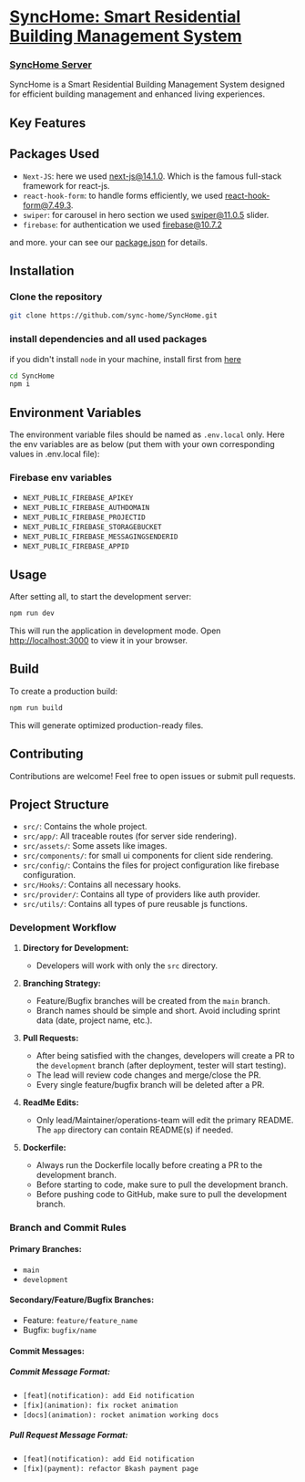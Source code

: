 # [SyncHome: Smart Residential Building Management System](https://synchome.vercel.app)

### [SyncHome Server](https://github.com/sync-home/SyncHome-server)

SyncHome is a Smart Residential Building Management System designed for efficient building management and enhanced living experiences.

## Key Features

## Packages Used

- `Next-JS`: here we used next-js@14.1.0. Which is the famous full-stack framework for react-js.
- `react-hook-form`: to handle forms efficiently, we used react-hook-form@7.49.3.
- `swiper`: for carousel in hero section we used swiper@11.0.5 slider.
- `firebase`: for authentication we used firebase@10.7.2

and more. your can see our [package.json](./package.json) for details.

## Installation

### Clone the repository

```bash
git clone https://github.com/sync-home/SyncHome.git
```

### install dependencies and all used packages

if you didn't install `node` in your machine, install first from [here](https://nodejs.org)

```bash
cd SyncHome
npm i
```

## Environment Variables

The environment variable files should be named as `.env.local` only.
Here the env variables are as below (put them with your own corresponding values in .env.local file):

### Firebase env variables

- `NEXT_PUBLIC_FIREBASE_APIKEY`
- `NEXT_PUBLIC_FIREBASE_AUTHDOMAIN`
- `NEXT_PUBLIC_FIREBASE_PROJECTID`
- `NEXT_PUBLIC_FIREBASE_STORAGEBUCKET`
- `NEXT_PUBLIC_FIREBASE_MESSAGINGSENDERID`
- `NEXT_PUBLIC_FIREBASE_APPID`

## Usage

After setting all, to start the development server:

```bash
npm run dev
```

This will run the application in development mode. Open [http://localhost:3000](http://localhost:3000) to view it in your browser.

## Build

To create a production build:

```bash
npm run build
```

This will generate optimized production-ready files.

## Contributing

Contributions are welcome! Feel free to open issues or submit pull requests.

## Project Structure

- `src/`: Contains the whole project.
- `src/app/`: All traceable routes (for server side rendering).
- `src/assets/`: Some assets like images.
- `src/components/`: for small ui components for client side rendering.
- `src/config/`: Contains the files for project configuration like firebase configuration.
- `src/Hooks/`: Contains all necessary hooks.
- `src/provider/`: Contains all type of providers like auth provider.
- `src/utils/`: Contains all types of pure reusable js functions.

### Development Workflow

1. **Directory for Development:**

   - Developers will work with only the `src` directory.

2. **Branching Strategy:**

   - Feature/Bugfix branches will be created from the `main` branch.
   - Branch names should be simple and short. Avoid including sprint data (date, project name, etc.).

3. **Pull Requests:**

   - After being satisfied with the changes, developers will create a PR to the `development` branch (after deployment, tester will start testing).
   - The lead will review code changes and merge/close the PR.
   - Every single feature/bugfix branch will be deleted after a PR.

4. **ReadMe Edits:**

   - Only lead/Maintainer/operations-team will edit the primary README. The `app` directory can contain README(s) if needed.

5. **Dockerfile:**
   - Always run the Dockerfile locally before creating a PR to the development branch.
   - Before starting to code, make sure to pull the development branch.
   - Before pushing code to GitHub, make sure to pull the development branch.

### Branch and Commit Rules

#### Primary Branches:

- `main`
- `development`

#### Secondary/Feature/Bugfix Branches:

- Feature: `feature/feature_name`
- Bugfix: `bugfix/name`

#### Commit Messages:

##### Commit Message Format:

- `[feat](notification): add Eid notification`
- `[fix](animation): fix rocket animation`
- `[docs](animation): rocket animation working docs`

##### Pull Request Message Format:

- `[feat](notification): add Eid notification`
- `[fix](payment): refactor Bkash payment page`

